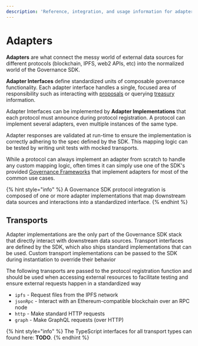 ```yaml
---
description: 'Reference, integration, and usage information for adapters and transports.'
---
```


# Adapters

**Adapters** are what connect the messy world of external data sources for different protocols \(blockchain, IPFS, web2 APIs, etc\) into the normalized world of the Governance SDK.

**Adapter Interfaces** define standardized units of composable governance functionality. Each adapter interface handles a single, focused area of responsibility such as interacting with [proposals](proposals-adapter.md) or querying [treasury](treasury-adapter.md) information.

Adapter Interfaces can be implemented by **Adapter Implementations** that each protocol must announce during protocol registration. A protocol can implement several adapters, even multiple instances of the same type.

Adapter responses are validated at run-time to ensure the implementation is correctly adhering to the spec defined by the SDK. This mapping logic can be tested by writing unit tests with mocked transports.

While a protocol can always implement an adapter from scratch to handle any custom mapping logic, often times it can simply use one of the SDK's provided [Governance Frameworks](../governance-frameworks/) that implement adapters for most of the common use cases.

{% hint style="info" %}
A Governance SDK protocol integration is composed of one or more adapter implementations that map downstream data sources and interactions into a standardized interface.
{% endhint %}

## Transports

Adapter implementations are the only part of the Governance SDK stack that directly interact with downstream data sources. Transport interfaces are defined by the SDK, which also ships standard implementations that can be used. Custom transport implementations can be passed to the SDK during instantiation to override their behavior

The following transports are passed to the protocol registration function and should be used when accessing external resources to facilitate testing and ensure external requests happen in a standardized way

* `ipfs` - Request files from the IPFS network
* `jsonRpc` - Interact with an Ethereum-compatible blockchain over an RPC node
* `http` - Make standard HTTP requests
* `graph` - Make GraphQL requests \(over HTTP\)

{% hint style="info" %}
The TypeScript interfaces for all transport types can found here: **TODO**.
{% endhint %}


